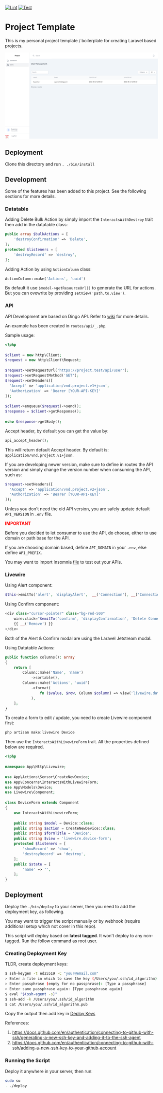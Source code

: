 [![Lint](https://github.com/nasrulhazim/project-template/actions/workflows/lint.yml/badge.svg)](https://github.com/nasrulhazim/project-template/actions/workflows/lint.yml) [![Test](https://github.com/nasrulhazim/project-template/actions/workflows/test.yml/badge.svg)](https://github.com/nasrulhazim/project-template/actions/workflows/test.yml)

# Project Template

This is my personal project template / boilerplate for creating Laravel based projects.

![screenshot](screenshot.png)

## Deployment

Clone this directory and run `. ./bin/install`

## Development

Some of the features has been added to this project. See the following sections for more details.

### Datatable

Adding Delete Bulk Action by simply import the `InteractsWithDestroy` trait then add in the datatable class:

```php
public array $bulkActions = [
    'destroyConfirmation' => 'Delete',
];
protected $listeners = [
    'destroyRecord' => 'destroy',
];
```

Adding Action by using `ActionColumn` class:

```php 
ActionColumn::make('Actions', 'uuid')
```

By default it use `$model->getResourceUrl()` to generate the URL for actions. But you can ovewrite by providing `setView('path.to.view')`.

### API

API Development are based on Dingo API. Refer to [wiki](https://github.com/dingo/api/wiki) for more details.

An example has been created in `routes/api/_.php`.

Sample usage:

```php
<?php

$client = new http\Client;
$request = new http\Client\Request;

$request->setRequestUrl('https://project.test/api/user');
$request->setRequestMethod('GET');
$request->setHeaders([
  'Accept' => 'application/vnd.project.v1+json',
  'Authorization' => 'Bearer [YOUR-API-KEY]'
]);

$client->enqueue($request)->send();
$response = $client->getResponse();

echo $response->getBody();
```

Accept header, by default you can get the value by:

```php
api_accept_header();
```

This will return default Accept header. By default is: `application/vnd.project.v1+json`.

If you are developing newer version, make sure to define in routes the API version and simply change the version number when consuming the API, such as:

```php
$request->setHeaders([
  'Accept' => 'application/vnd.project.v2+json',
  'Authorization' => 'Bearer [YOUR-API-KEY]'
]);
```

Unless you don't need the old API version, you are safely update default `API_VERSION` in `.env` file.

**<span style="color:red">IMPORTANT</span>**

Before you decided to let consumer to use the API, do choose, either to use domain or path base for the API.

If you are choosing domain based, define `API_DOMAIN` in your `.env`, else define `API_PREFIX`.

You may want to import Insomnia [file](Insomnia.json) to test out your APIs.

### Livewire

Using Alert component:

```php
$this->emitTo('alert', 'displayAlert',  __('Connection'), __('Connection succesfully deleted'));
```

Using Confirm component:

```php
<div class="cursor-pointer" class="bg-red-500" 
    wire:click="$emitTo('confirm', 'displayConfirmation', 'Delete Connection', 'Are you sure?', 'connection-form', 'destroyConnection', '{{ $uuid }}')">
    {{ __('Remove') }}
</div>
```

Both of the Alert & Confirm modal are using the Laravel Jetstream modal.

Using Datatable Actions:

```php
public function columns(): array
{
    return [
        Column::make('Name', 'name')
            ->sortable(),
        Column::make('Actions', 'uuid')
            ->format(
                fn ($value, $row, Column $column) => view('livewire.datatable-actions', ['form' => 'resource-form', 'value' => $value, 'row' => $row, 'column' => $column])
            ),
    ];
}
```

To create a form to edit / update, you need to create Livewire component first:

```bash
php artisan make:livewire Device
```

Then use the `InteractsWithLivewireForm` trait. All the properties defined below are required.

```php
<?php

namespace App\Http\Livewire;

use App\Actions\Sensor\CreateNewDevice;
use App\Concerns\InteractsWithLivewireForm;
use App\Models\Device;
use Livewire\Component;

class DeviceForm extends Component
{
    use InteractsWithLivewireForm;

    public string $model = Device::class;
    public string $action = CreateNewDevice::class;
    public string $formTitle = 'Device';
    public string $view = 'livewire.device-form';
    protected $listeners = [
        'showRecord' => 'show',
        'destroyRecord' => 'destroy',
    ];
    public $state = [
        'name' => '',
    ];
}
```

## Deployment

Deploy the `./bin/deploy` to your server, then you need to add the deployment key, as following.

You may want to trigger the script manually or by webhook (require additional setup which not cover in this repo).

This script will deploy based on **latest tagged**. It won't deploy to any non-tagged. Run the follow command as root user.

### Creating Deployment Key

TLDR, create deployment keys:

```bash
$ ssh-keygen -t ed25519 -C "your@email.com"
> Enter a file in which to save the key (/Users/you/.ssh/id_algorithm):
> Enter passphrase (empty for no passphrase): [Type a passphrase]
> Enter same passphrase again: [Type passphrase again]
$ eval "$(ssh-agent -s)"
$ ssh-add -k /Users/you/.ssh/id_algorithm
$ cat /Users/you/.ssh/id_algorithm.pub
```

Copy the output then add key in [Deploy Keys](https://github.com/nasrulhazim/um-ehr-services/settings/keys)

References:

1. <https://docs.github.com/en/authentication/connecting-to-github-with-ssh/generating-a-new-ssh-key-and-adding-it-to-the-ssh-agent>
2. <https://docs.github.com/en/authentication/connecting-to-github-with-ssh/adding-a-new-ssh-key-to-your-github-account>

### Running the Script

Deploy it anywhere in your server, then run:

```bash
sudo su
. ./deploy
```
